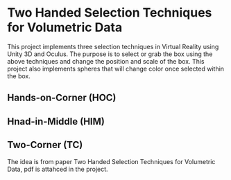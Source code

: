 # Two Handed Selection Techniques for Volumetric Data

This project implements three selection techniques in Virtual Reality using Unity 3D and Oculus. The purpose is to select or grab the box using the above techniques and change the position and scale of the box. This project also implements spheres that will change color once selected within the box. 

## Hands-on-Corner (HOC)

## Hnad-in-Middle (HIM)

## Two-Corner (TC)


The idea is from paper Two Handed Selection Techniques for Volumetric Data, pdf is attahced in the project.
